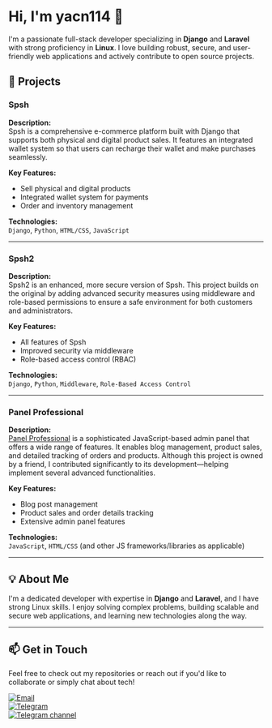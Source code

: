 # Hi, I'm yacn114 👋

I'm a passionate full-stack developer specializing in **Django** and **Laravel** with strong proficiency in **Linux**. I love building robust, secure, and user-friendly web applications and actively contribute to open source projects.

## 🚀 Projects

### Spsh
**Description:**  
Spsh is a comprehensive e-commerce platform built with Django that supports both physical and digital product sales. It features an integrated wallet system so that users can recharge their wallet and make purchases seamlessly.

**Key Features:**
- Sell physical and digital products
- Integrated wallet system for payments
- Order and inventory management

**Technologies:**  
`Django`, `Python`, `HTML/CSS`, `JavaScript`

---

### Spsh2
**Description:**  
Spsh2 is an enhanced, more secure version of Spsh. This project builds on the original by adding advanced security measures using middleware and role-based permissions to ensure a safe environment for both customers and administrators.

**Key Features:**
- All features of Spsh
- Improved security via middleware
- Role-based access control (RBAC)

**Technologies:**  
`Django`, `Python`, `Middleware`, `Role-Based Access Control`

---

### Panel Professional
**Description:**  
[Panel Professional](https://github.com/ashkanrabiee/panel_professional) is a sophisticated JavaScript-based admin panel that offers a wide range of features. It enables blog management, product sales, and detailed tracking of orders and products. Although this project is owned by a friend, I contributed significantly to its development—helping implement several advanced functionalities.

**Key Features:**
- Blog post management
- Product sales and order details tracking
- Extensive admin panel features

**Technologies:**  
`JavaScript`, `HTML/CSS` (and other JS frameworks/libraries as applicable)

---

## 💡 About Me

I'm a dedicated developer with expertise in **Django** and **Laravel**, and I have strong Linux skills. I enjoy solving complex problems, building scalable and secure web applications, and learning new technologies along the way.

---

## 📫 Get in Touch

Feel free to check out my repositories or reach out if you'd like to collaborate or simply chat about tech!

[![Email](https://img.shields.io/badge/Email-zy11hey%40gmail.com-blue)](mailto:zy11hey@gmail.com)  
[![Telegram](https://img.shields.io/badge/Telegram-%40yacn_1414-blue)](https://www.t.me/yacn_1414)  
[![Telegram channel](https://img.shields.io/badge/Channel-FreeData-blue)](https://www.t.me/freeda_ta)  
